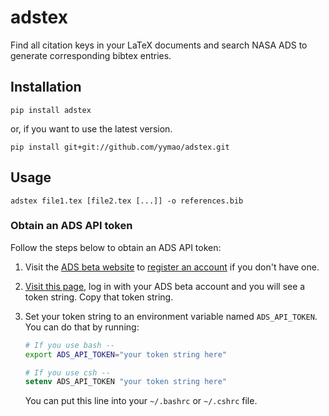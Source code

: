 # adstex
Find all citation keys in your LaTeX documents and search NASA ADS to generate corresponding bibtex entries.

## Installation

    pip install adstex

or, if you want to use the latest version.

    pip install git+git://github.com/yymao/adstex.git

## Usage

    adstex file1.tex [file2.tex [...]] -o references.bib

### Obtain an ADS API token
Follow the steps below to obtain an ADS API token:

1. Visit the [ADS beta website](https://ui.adsabs.harvard.edu/) to [register an account](https://ui.adsabs.harvard.edu/#user/account/register) if you don't have one.

2. [Visit this page](https://ui.adsabs.harvard.edu/#user/settings/token), log in with your ADS beta account and you will see a token string. Copy that token string.

3. Set your token string to an environment variable named `ADS_API_TOKEN`. You can do that by running:
     ``` bash
     # If you use bash --
     export ADS_API_TOKEN="your token string here"
     ```
     ``` csh
     # If you use csh --
     setenv ADS_API_TOKEN "your token string here"
     ```
    You can put this line into your `~/.bashrc` or `~/.cshrc` file.
